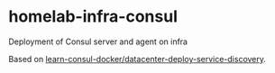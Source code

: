# homelab-infra-consul
Deployment of Consul server and agent on infra

Based on [learn-consul-docker/datacenter-deploy-service-discovery](https://github.com/hashicorp/learn-consul-docker/tree/main/datacenter-deploy-service-discovery).
